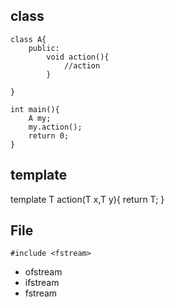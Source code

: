 
class
---
```
class A{
    public:
        void action(){
            //action
        }

}

int main(){
    A my;
    my.action();
    return 0;
}
```


template
---
template<class T>
T action(T x,T y){
    return T;
}


File
---
```
#include <fstream> 
```

* ofstream
* ifstream
* fstream


